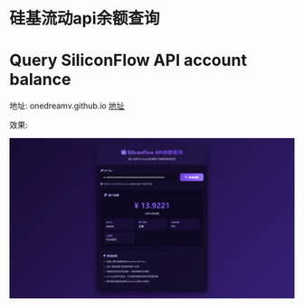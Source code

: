 # 硅基流动api余额查询

# Query SiliconFlow API account balance

地址: onedreamv.github.io
[地址](onedreamv.github.io)


效果:

![API查询工具界面](https://github.com/onedreamv/onedreamv.github.io/blob/main/%E9%A2%84%E8%A7%88%E5%9B%BE.png)

